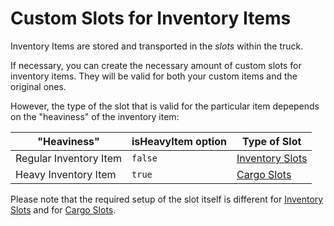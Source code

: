 # Custom Slots for Inventory Items

Inventory Items are stored and transported in the *slots* within the truck. 

If necessary, you can create the necessary amount of custom slots for inventory items. They will be valid for both your custom items and the original ones. 

However, the type of the slot that is valid for the particular item depepends on the "heaviness" of the inventory item:

| "Heaviness"            | **isHeavyItem** option | Type of Slot                       | 
|------------------------|------------------------|------------------------------------|
| Regular Inventory Item | `false`                | [Inventory Slots][inventory_slots] |
| Heavy Inventory Item   | `true`                 | [Cargo Slots][cargo_slots]         |

Please note that the required setup of the slot itself is different for [Inventory Slots][inventory_slots] and for [Cargo Slots][cargo_slots]. 

[inventory_slots]: ./../../truck_modding/new_features/inventory_slots.md
[cargo_slots]: ./../../truck_modding/new_features/cargo_slots.md